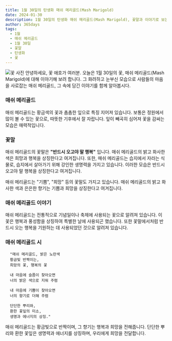 ```yaml
---
title: 1월 30일의 탄생화 매쉬 메리골드(Mash Marigold)
date: 2024-01-30
description: 1월 30일의 탄생화 매쉬 메리골드(Mash Marigold), 꽃말과 이야기로 보는 오늘의 꽃
author: 365days
tags:
  - 1월
  - 매쉬 메리골드
  - 1월 30일
  - 꽃말
  - 탄생화
  - 꽃
---
```

![꽃 사진](https://cdn.pixabay.com/photo/2018/04/17/15/09/caltha-palustris-3327710_1280.jpg#center)
안녕하세요, 꽃 애호가 여러분. 오늘은 1월 30일의 꽃, 매쉬 메리골드(Mash Marigold)에 대해 이야기해 보려 합니다. 그 화려하고 눈부신 모습으로 사람들의 마음을 사로잡는 매쉬 메리골드, 그 속에 담긴 이야기를 함께 알아봅시다.

### 매쉬 메리골드
매쉬 메리골드는 황금색의 꽃과 촘촘한 잎으로 특징 지어져 있습니다. 보통은 정원에서 많이 볼 수 있는 꽃으로, 따뜻한 기후에서 잘 자랍니다. 잎이 빼곡히 심어져 꽃을 감싸는 모습은 매력적입니다.


### 꽃말
매쉬 메리골드의 꽃말은 **"반드시 오고야 말 행복"** 입니다. 매쉬 메리골드의 밝고 화사한 색은 희망과 행복을 상징한다고 여겨집니다. 또한, 매쉬 메리골드는 습지에서 자라는 식물로, 습지에서 살아가기 위해 강인한 생명력을 가지고 있습니다. 이러한 모습은 반드시 오고야 말 행복을 상징한다고 여겨집니다.

매쉬 메리골드는 "기쁨", "희망" 등의 꽃말도 가지고 있습니다. 매쉬 메리골드의 밝고 화사한 색과 은은한 향기는 기쁨과 희망을 상징한다고 여겨집니다.


### 매쉬 메리골드 이야기
매쉬 메리골드는 전통적으로 기념일이나 축제에 사용되는 꽃으로 알려져 있습니다. 이 꽃은 행복과 풍성함을 상징하여 특별한 날에 사용되곤 했습니다. 또한 꽃말에서처럼 반드시 오는 행복을 기원하는 데 사용되었던 것으로 알려져 있습니다.


### 매쉬 메리골드 시
      "매쉬 메리골드, 밝은 노란색
      황금빛 반짝이는,
      희망의 꽃, 행복의 꽃

      내 마음에 슬픔이 찾아오면
      너의 밝은 색으로 지워 주렴

      내 마음에 기쁨이 찾아오면
      너의 향기로 더해 주렴

      단단한 뿌리와,
      환한 꽃잎의 미소,
      생명과 에너지의 상징."

매쉬 메리골드는 황금빛으로 반짝이며, 그 향기는 행복과 희망을 전해줍니다. 단단한 뿌리와 환한 꽃잎은 생명력과 에너지를 상징하며, 우리에게 희망을 전달합니다.
